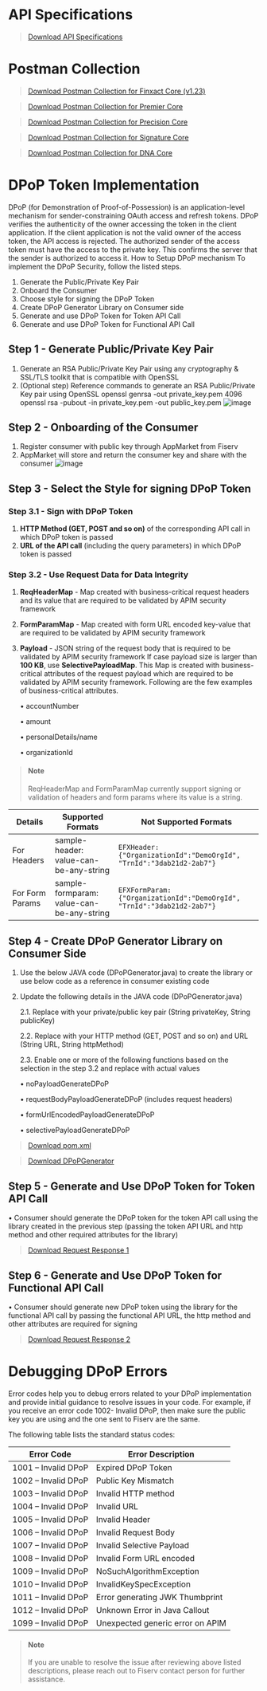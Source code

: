 <!-- 
type: tab 
titles: Downloads, Guidelines
-->

# API Specifications

<!-- theme: info -->  
> [Download API Specifications](https://github.com/Fiserv/banking-hub/files/11222397/esf-service-swagger-release-11.0.0.2023.1.zip)

# Postman Collection

<!-- theme: info -->  
> [Download Postman Collection for Finxact Core (v1.23)](https://github.com/Fiserv/banking-hub/files/14632440/Banking.Hub.-.Finxact.-.Trial.Plan.Postman.Collection_new.zip)


<!-- theme: info -->  
> [Download Postman Collection for Premier Core](https://github.com/Fiserv/banking-hub/files/14979763/Banking.Hub.-.Premier.-.Trial.Plan.Postman.Collection_V1.postman_collection.zip)


<!-- theme: info -->  
> [Download Postman Collection for Precision Core](https://github.com/Fiserv/banking-hub/files/14896028/Banking.Hub.-.Precision-.Trial.Plan.Postman.Collection.postman_collection.zip)



<!-- theme: info -->  
> [Download Postman Collection for Signature Core](https://github.com/Fiserv/banking-hub/files/12516540/Banking.Hub.-.Signature.-.Trial.Plan.Postman.Collection.zip)


<!-- theme: info -->  
> [Download Postman Collection for DNA Core](https://github.com/Fiserv/banking-hub/files/14461530/EFX.Collection.for.DS.zip)

<!--
changed on 15 april (this link is to the old file, updated file is linked above):(https://github.com/Fiserv/banking-hub/files/14896029/Banking.Hub.-.Premier.-.Trial.Plan.Postman.Collection_V1.postman_collection.zip)
changed on 7 april (this link is to the old file, updated file is linked above): (https://github.com/Fiserv/banking-hub/files/14125603/Premier.-.Trial.Plan.Postman.Collection.zip)

FNX with credentials: https://github.com/Fiserv/banking-hub/files/14585882/Banking.Hub.-.Finxact.-.Trial.Plan.Postman.Collection.zip
Added DNA on 14 March 24 -- https://github.com/Fiserv/banking-hub/files/14447763/EFX.Collection_DNA.zip

changed on 13 march: [Banking Hub - Finxact - Trial Plan Postman Collection.zip](https://github.com/Fiserv/banking-hub/files/14585882/Banking.Hub.-.Finxact.-.Trial.Plan.Postman.Collection.zip)
(https://github.com/Fiserv/banking-hub/files/13785041/Banking.Hub.-.Finxact.-.Trial.Plan.Postman.Collection.zip)

[Banking Hub - Finxact - Trial Plan Postman Collection.zip](https://github.com/Fiserv/banking-hub/files/13785041/Banking.Hub.-.Finxact.-.Trial.Plan.Postman.Collection.zip)

Premier core old: https://github.com/Fiserv/banking-hub/files/13785021/Banking.Hub.-.Premier.-.Trial.Plan.Postman.Collection.zip

Finxact Core (v1.21)](https://github.com/Fiserv/banking-hub/files/12461848/Banking.Hub.-.Finxact.-.Trial.Plan.Postman.Collection.zip)

[Banking Hub - Premier - Trial Plan Postman Collection.zip](https://github.com/Fiserv/banking-hub/files/13785021/Banking.Hub.-.Premier.-.Trial.Plan.Postman.Collection.zip)

Premier old: https://github.com/Fiserv/banking-hub/files/11728540/Banking.Hub.-.Premier.-.Trial.Plan.Postman.Collection.zip
[Banking Hub - Finxact - Trial Plan Postman Collection.zip](https://github.com/Fiserv/banking-hub/files/12461848/Banking.Hub.-.Finxact.-.Trial.Plan.Postman.Collection.zip)

FNX postman old:   https://github.com/Fiserv/banking-hub/files/12359747/Banking.Hub.-.Finxact.-.Trial.Plan.Postman.Collection.zip
## API Specifications

  [![downoad-icon-BH]][BH]  

## Postman Collection

  [![downoad-icon-PRM]][PRM]      [![downoad-icon-SIG]][SIG]  


[downoad-icon-PRM]: https://github.com/Fiserv/banking-hub/assets/81968767/934da291-c743-41cb-9325-16cf2c8d7bda
[PRM]: https://github.com/Fiserv/banking-hub/files/11728540/Banking.Hub.-.Premier.-.Trial.Plan.Postman.Collection.zip


[downoad-icon-SIG]: https://github.com/Fiserv/banking-hub/assets/81968767/b4c09878-6e73-4e9e-9171-74bcd3e4f8b6
[SIG]: https://github.com/Fiserv/banking-hub/files/11710490/Banking.Hub.-.Signature.-.Trial.Plan.Postman.Collection.zip


[downoad-icon-BH]: https://github.com/Fiserv/banking-hub/assets/81968767/4c31d642-7574-413e-b02e-32f7ad1ae504
[BH]: https://github.com/Fiserv/banking-hub/files/11222397/esf-service-swagger-release-11.0.0.2023.1.zip

-->

<!-- type: tab -->

# DPoP Token Implementation

DPoP (for Demonstration of Proof-of-Possession) is an application-level mechanism for sender-constraining OAuth  access and refresh tokens. DPoP verifies the authenticity of the owner accessing the token in the client application. If the client application is not the valid owner of the access token, the API access is rejected. The authorized sender of the access token must have the access to the private key. This confirms the server that the sender is authorized to access it. 
How to Setup DPoP mechanism
To implement the DPoP Security, follow the listed steps.
1.	Generate the Public/Private Key Pair
2.	Onboard the Consumer
3.	Choose style for signing the DPoP Token
4.	Create DPoP Generator Library on Consumer side
5.	Generate and use DPoP Token for Token API Call
6.	Generate and use DPoP Token for Functional API Call

## Step 1 - Generate Public/Private Key Pair
1.	Generate an RSA Public/Private Key Pair using any cryptography & SSL/TLS toolkit that is compatible with OpenSSL
2.	(Optional step) Reference commands to generate an RSA Public/Private Key pair using OpenSSL 
openssl genrsa -out private_key.pem 4096
openssl rsa -pubout -in private_key.pem -out public_key.pem
![image](https://github.com/Fiserv/banking-hub/assets/135122880/284b796f-16f2-4316-9c86-b177d400a758)

## Step 2 - Onboarding of the Consumer
1.	Register consumer with public key through AppMarket from Fiserv
2.	AppMarket will store and return the consumer key and share with the consumer
 ![image](https://github.com/Fiserv/banking-hub/assets/135122880/912df1f0-3b80-4e06-8e36-09de51e9466a)

## Step 3 - Select the Style for signing DPoP Token

### Step 3.1 - Sign with DPoP Token
1.	**HTTP Method (GET, POST and so on)** of the corresponding API call in which DPoP token is passed
2.	**URL of the API call** (including the query parameters) in which DPoP token is passed
    
### Step 3.2 - Use Request Data for Data Integrity
    
1.	**ReqHeaderMap** - Map created with business-critical request headers and its value that are required to be validated by APIM security framework
2.	**FormParamMap** - Map created with form URL encoded key-value that are required to be validated by APIM security framework
3.	**Payload** - JSON string of the request body that is required to be validated by APIM security framework
If case payload size is larger than **100 KB**, use **SelectivePayloadMap**. This Map is created with business-critical attributes of the request payload which are required to be validated by APIM security framework. 
Following are the few examples of business-critical attributes.

    •	accountNumber

    •	amount

    •	personalDetails/name

    •	organizationId


<!-- theme: info -->
> #### Note
>
> ReqHeaderMap and FormParamMap currently support signing or validation of headers and form params where its value is a string.

|Details|Supported Formats|Not Supported Formats|
|-----------|------------|------------|
|For Headers|sample-header: value-can-be-any-string|`EFXHeader: {"OrganizationId":"DemoOrgId", "TrnId":"3dab21d2-2ab7"}`|
|For Form Params|sample-formparam: value-can-be-any-string|`EFXFormParam: {"OrganizationId":"DemoOrgId", "TrnId":"3dab21d2-2ab7"}`|  

## Step 4 - Create DPoP Generator Library on Consumer Side
1.	Use the below JAVA code (DPoPGenerator.java) to create the library or use below code as a reference in consumer existing code
2.	Update the following details in the JAVA code (DPoPGenerator.java)
   
    2.1. Replace with your private/public key pair (String privateKey, String publicKey)
  	
    2.2. Replace with your HTTP method (GET, POST and so on) and URL (String URL, String httpMethod) 
  	
    2.3. Enable one or more of the following functions based on the selection in the step 3.2 and replace with actual values

    •	noPayloadGenerateDPoP

    •	requestBodyPayloadGenerateDPoP (includes request headers)

    •	formUrlEncodedPayloadGenerateDPoP

    •	selectivePayloadGenerateDPoP

<!-- theme: info --> 
> [Download pom.xml](https://github.com/Fiserv/banking-hub/files/13915765/PoM.xml.zip "download") 

<!-- theme: info --> 
> [Download DPoPGenerator](https://github.com/Fiserv/banking-hub/files/13915803/DPoPGenerator.zip "download")

## Step 5 - Generate and Use DPoP Token for Token API Call
•	Consumer should generate the DPoP token for the token API call using the library created in the previous step (passing the token API URL and http method and other required attributes for the library)

<!-- theme: info --> 
> [Download Request Response 1](https://github.com/Fiserv/banking-hub/files/13901969/Request-Response-1.zip "download")

## Step 6 - Generate and Use DPoP Token for Functional API Call
•	Consumer should generate new DPoP token using the library for the functional API call by passing the functional API URL, the http method and other attributes are required for signing

<!-- theme: info --> 
> [Download Request Response 2](https://github.com/Fiserv/banking-hub/files/13915815/Request-Response-2.zip "download")

# Debugging DPoP Errors
Error codes help you to debug errors related to your DPoP implementation and provide initial guidance to resolve issues in your code. For example, if you receive an error code 1002- Invalid DPoP, then make sure the public key you are using and the one sent to Fiserv are the same. 

The following table lists the standard status codes:

|     Error   Code             |     Error   Description                 |
|------------------------------|-----------------------------------------|
|     1001   – Invalid DPoP    |     Expired DPoP Token                  |
|     1002   – Invalid DPoP    |     Public Key Mismatch                 |
|     1003   – Invalid DPoP    |     Invalid HTTP method                 |
|     1004   – Invalid DPoP    |     Invalid URL                         |
|     1005   – Invalid DPoP    |     Invalid Header                      |
|     1006   – Invalid DPoP    |     Invalid Request Body                |
|     1007   – Invalid DPoP    |     Invalid Selective Payload           |
|     1008   – Invalid DPoP    |     Invalid Form URL encoded            |
|     1009   – Invalid DPoP    |     NoSuchAlgorithmException            |
|     1010   – Invalid DPoP    |     InvalidKeySpecException             |
|     1011   – Invalid DPoP    |     Error generating JWK Thumbprint     |
|     1012   – Invalid DPoP    |     Unknown Error in Java Callout       |
|     1099   – Invalid DPoP    |     Unexpected generic error on APIM    |

<!-- theme: info -->
> #### Note
> 
> If you are unable to  resolve the issue after reviewing above listed descriptions, please reach out to Fiserv contact person for further assistance.


<!-- type: tab-end -->
